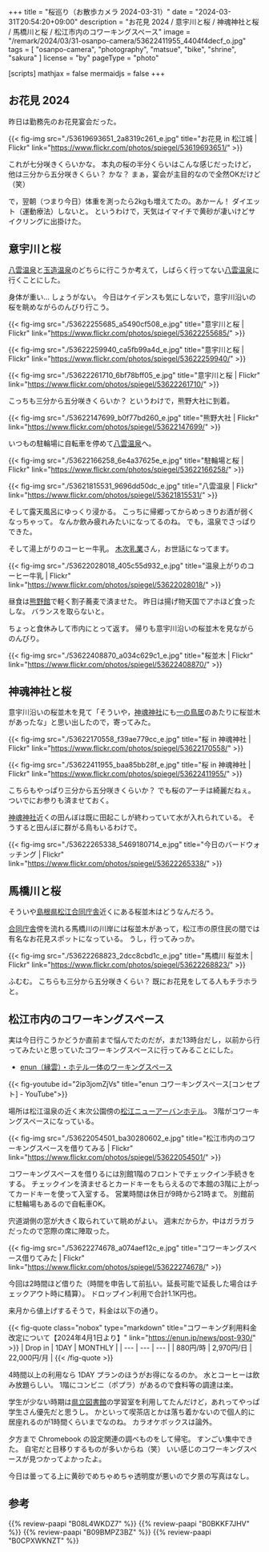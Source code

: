 +++
title = "桜巡り（お散歩カメラ 2024-03-31）"
date =  "2024-03-31T20:54:20+09:00"
description = "お花見 2024 / 意宇川と桜 / 神魂神社と桜 / 馬橋川と桜 / 松江市内のコワーキングスペース"
image = "/remark/2024/03/31-osanpo-camera/53622411955_4404f4decf_o.jpg"
tags = [ "osanpo-camera", "photography", "matsue", "bike", "shrine", "sakura" ]
license = "by"
pageType = "photo"

[scripts]
  mathjax = false
  mermaidjs = false
+++

## お花見 2024

昨日は勤務先のお花見宴会だった。

{{< fig-img src="./53619693651_2a8319c261_e.jpg" title="お花見 in 松江城 | Flickr" link="https://www.flickr.com/photos/spiegel/53619693651/" >}}

これが七分咲きくらいかな。
本丸の桜の半分くらいはこんな感じだったけど，他は三分から五分咲きくらい？ かな？ まぁ，宴会が主目的なので全然OKだけど（笑）

で，翌朝（つまり今日）体重を測ったら2kgも増えてたの。あかーん！ ダイエット（運動療法）しないと。
というわけで，天気はイマイチで黄砂が凄いけどサイクリングに出掛けた。

## 意宇川と桜

[八雲温泉][八雲温泉ゆうあい熊野館]と[玉造温泉][玉造温泉ゆ～ゆ]のどちらに行こうか考えて，しばらく行ってない[八雲温泉][八雲温泉ゆうあい熊野館]に行くことにした。

身体が重い... しょうがない。
今日はケイデンスも気にしないで，意宇川沿いの桜を眺めながらのんびり行こう。

{{< fig-img src="./53622255685_a5490cf508_e.jpg" title="意宇川と桜 | Flickr" link="https://www.flickr.com/photos/spiegel/53622255685/" >}}

{{< fig-img src="./53622259940_ca5fb99a4d_e.jpg" title="意宇川と桜 | Flickr" link="https://www.flickr.com/photos/spiegel/53622259940/" >}}

{{< fig-img src="./53622261710_6bf78bff05_e.jpg" title="意宇川と桜 | Flickr" link="https://www.flickr.com/photos/spiegel/53622261710/" >}}

こっちも三分から五分咲きくらいか？ というわけで，熊野大社に到着。

{{< fig-img src="./53622147699_b0f77bd260_e.jpg" title="熊野大社 | Flickr" link="https://www.flickr.com/photos/spiegel/53622147699/" >}}

いつもの駐輪場に自転車を停めて[八雲温泉][八雲温泉ゆうあい熊野館]へ。

{{< fig-img src="./53622166258_6e4a37625e_e.jpg" title="駐輪場と桜 | Flickr" link="https://www.flickr.com/photos/spiegel/53622166258/" >}}

{{< fig-img src="./53621815531_9696dd50dc_e.jpg" title="八雲温泉 | Flickr" link="https://www.flickr.com/photos/spiegel/53621815531/" >}}

そして露天風呂にゆっくり浸かる。
こっちに帰郷ってからめっきりお酒が弱くなっちゃって。
なんか飲み疲れみたいになってるのね。
でも，温泉でさっぱりできた。

そして湯上がりのコーヒー牛乳。
[木次乳業]さん，お世話になってます。

{{< fig-img src="./53622028018_405c55d932_e.jpg" title="温泉上がりのコーヒー牛乳 | Flickr" link="https://www.flickr.com/photos/spiegel/53622028018/" >}}

昼食は[熊野館][八雲温泉ゆうあい熊野館]で軽く割子蕎麦で済ませた。
昨日は揚げ物天国でアホほど食ったしな。
バランスを取らないと。

ちょっと食休みして市内にとって返す。
帰りも意宇川沿いの桜並木を見ながらのんびり。

{{< fig-img src="./53622408870_a034c629c1_e.jpg" title="桜並木 | Flickr" link="https://www.flickr.com/photos/spiegel/53622408870/" >}}

## 神魂神社と桜

意宇川沿いの桜並木を見て「そういや，[神魂神社]にも[一の鳥居][神魂神社一の鳥居]のあたりに桜並木があったな」と思い出したので，寄ってみた。

{{< fig-img src="./53622170558_f39ae779cc_e.jpg" title="桜 in 神魂神社 | Flickr" link="https://www.flickr.com/photos/spiegel/53622170558/" >}}

{{< fig-img src="./53622411955_baa85bb28f_e.jpg" title="桜 in 神魂神社 | Flickr" link="https://www.flickr.com/photos/spiegel/53622411955/" >}}

こちらもやっぱり三分から五分咲きくらいか？ でも桜のアーチは綺麗だねぇ。
ついでにお参りも済ませておく。

[神魂神社]近くの田んぼは既に田起こしが終わっていて水が入れられている。
そうすると田んぼに群がる鳥もいるわけで。

{{< fig-img src="./53622265338_5469180714_e.jpg" title="今日のバードウォッチング | Flickr" link="https://www.flickr.com/photos/spiegel/53622265338/" >}}


## 馬橋川と桜

そういや[島根県松江合同庁舎]近くにある桜並木はどうなんだろう。

[合同庁舎][島根県松江合同庁舎]傍を流れる馬橋川の川岸には桜並木があって，松江市の原住民の間では有名なお花見スポットになっている。
うし，行ってみっか。

{{< fig-img src="./53622268823_2dcc8cbd1c_e.jpg" title="馬橋川 桜並木 | Flickr" link="https://www.flickr.com/photos/spiegel/53622268823/" >}}

ふむむ。
こちらも三分から五分咲きくらい？ 既にお花見をしてる人もチラホラと。

## 松江市内のコワーキングスペース

実は今日行こうかどうか直前まで悩んでたのだが，まだ13時台だし，以前から行ってみたいと思っていたコワーキングスペースに行ってみることにした。

- [enun（縁雲）・ホテル一体のワーキングスペース](https://enun.jp/)

{{< fig-youtube id="2ip3jomZjVs" title="enun コワーキングスペース[コンセプト] - YouTube">}}

場所は松江温泉の近く末次公園傍の[松江ニューアーバンホテル]。
3階がコワーキングスペースになっている。

{{< fig-img src="./53622054501_ba30280602_e.jpg" title="松江市内のコワーキングスペースを借りてみる | Flickr" link="https://www.flickr.com/photos/spiegel/53622054501/" >}}

コワーキングスペースを借りるには別館1階のフロントでチェックイン手続きをする。
チェックインを済ませるとカードキーをもらえるので本館の3階に上がってカードキーを使って入室する。
営業時間は休日が9時から21時まで。
別館前に駐輪場もあるので自転車OK。

宍道湖側の窓が大きく取られていて眺めがよい。
週末だからか，中はガラガラだったので窓際の席に陣取った。

{{< fig-img src="./53622274678_a074aef12c_e.jpg" title="コワーキングスペース借りてみた | Flickr" link="https://www.flickr.com/photos/spiegel/53622274678/" >}}

今回は2時間ほど借りた（時間を申告して前払い。延長可能で延長した場合はチェックアウト時に精算）。
ドロップイン利用で合計1.1K円也。

来月から値上げするそうで，料金は以下の通り。

{{< fig-quote class="nobox" type="markdown" title="コワーキング利用料金改定について【2024年4月1日より】" link="https://enun.jp/news/post-930/" >}}
| Drop in | 1DAY | MONTHLY |
| --- | --- | --- |
| 880円/時 | 2,970円/日 | 22,000円/月 |
{{< /fig-quote >}}

4時間以上の利用なら 1DAY プランのほうがお得になるのか。
水とコーヒーは飲み放題らしい。
1階にコンビニ（ポプラ）があるので食料等の調達は楽。

学生が少ない時期は[県立図書館][島根県立図書館]の学習室を利用してたんだけど，あれってやっぱ学生さん優先だと思うし。
かといって喫茶店とかは落ち着かないので個人的に居座れるのが1時間くらいまでなのね。
カラオケボックスは論外。

夕方まで Chromebook の設定関連の調べものをして帰宅。
すンごい集中できた。
自宅だと目移りするものが多いからね（笑） いい感じのコワーキングスペースが見つかってよかったよ。

今日は曇ってる上に黄砂でめちゃめちゃ透明度が悪いので夕景の写真はなし。

[玉造温泉ゆ～ゆ]: https://www.tama-yuuyu.com/ "玉造温泉ゆ～ゆ｜島根県松江市玉湯町"
[八雲温泉ゆうあい熊野館]: https://www.kumanokan.jp/ "八雲温泉ゆうあい熊野館"
[木次乳業]: https://www.kisuki-milk.co.jp/ "木次乳業"
[島根県立図書館]: https://www.library.pref.shimane.lg.jp/ "島根県立図書館"
[神魂神社]: https://maps.app.goo.gl/UMk8yQA1YeokbuKN6
[神魂神社一の鳥居]: https://maps.app.goo.gl/vy6n7QSBQqdmVnca9
[島根県松江合同庁舎]: https://maps.app.goo.gl/NyZgRW4iCDgM8XaF8
[松江ニューアーバンホテル]: https://new.matsue-urban.co.jp/
[島根県立図書館]: https://www.library.pref.shimane.lg.jp/ "島根県立図書館"

## 参考

{{% review-paapi "B08L4WKDZ7" %}} <!-- PowerShot ZOOM -->
{{% review-paapi "B0BKKF7JHV" %}} <!-- ASUS Chromebook -->
{{% review-paapi "B09BMPZ3BZ" %}} <!-- Chromebook仕事術 -->
{{% review-paapi "B0CPXWKNZT" %}} <!-- Bling-Bang-Bang-Born< BBBB -->
